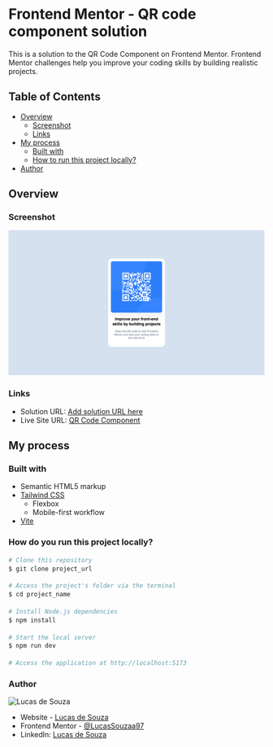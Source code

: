 # Frontend Mentor - QR code component solution

This is a solution to the QR Code Component on Frontend Mentor. Frontend Mentor challenges help you improve your coding skills by building realistic projects.

## Table of Contents

- [Overview](#overview)
  - [Screenshot](#screenshot)
  - [Links](#links)
- [My process](#my-process)
  - [Built with](#built-with)
  - [How to run this project locally?](#how-do-you-run-this-project-locally)
- [Author](#author)

## Overview

### Screenshot

![screen 1](assets/images/screenshots/screenshot.png)

### Links

- Solution URL: [Add solution URL here](https://your-solution-url.com)
- Live Site URL: [QR Code Component](https://qr-code-component.lucdev.pro)

## My process

### Built with

- Semantic HTML5 markup
- [Tailwind CSS](https://tailwindcss.com)
  - Flexbox
  - Mobile-first workflow
- [Vite](https://vitejs.dev)

### How do you run this project locally?

```zsh
# Clone this repository
$ git clone project_url

# Access the project's folder via the terminal
$ cd project_name

# Install Node.js dependencies
$ npm install

# Start the local server
$ npm run dev

# Access the application at http://localhost:5173
```

### Author

![Lucas de Souza](https://media.licdn.com/dms/image/D4D03AQFKYttBt-DZjw/profile-displayphoto-shrink_100_100/0/1689256320666?e=1706745600&v=beta&t=wrRRJqF6HakwEQDMXB2Xx8_DSreoCbiPDEbB_50IceY)

- Website - [Lucas de Souza](https://www.lucassouza.pro)
- Frontend Mentor - [@LucasSouzaa97](https://www.frontendmentor.io/profile/yourusername)
- LinkedIn: [Lucas de Souza](https://www.linkedin.com/in/lucas-souza-a99b6b180/)